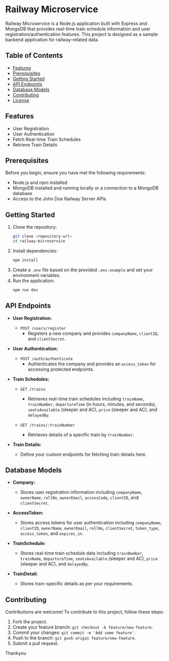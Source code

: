 # Railway Microservice

Railway Microservice is a Node.js application built with Express and MongoDB that provides real-time train schedule information and user registration/authentication features. This project is designed as a sample backend application for railway-related data.

## Table of Contents
- [Features](#features)
- [Prerequisites](#prerequisites)
- [Getting Started](#getting-started)
- [API Endpoints](#api-endpoints)
- [Database Models](#database-models)
- [Contributing](#contributing)
- [License](#license)

## Features

- User Registration
- User Authentication
- Fetch Real-time Train Schedules
- Retrieve Train Details

## Prerequisites

Before you begin, ensure you have met the following requirements:

- Node.js and npm installed
- MongoDB installed and running locally or a connection to a MongoDB database
- Access to the John Doe Railway Server APIs

## Getting Started

1. Clone the repository:
   ```bash
   git clone <repository-url>
   cd railway-microservice
2. Install dependencies:
   ```bash
   npm install
3. Create a `.env` file based on the provided `.env.example` and set your environment variables.
4. Run the application:
   ```bash
   npm run dev

## API Endpoints

- **User Registration:**
  - `POST /users/register`
    - Registers a new company and provides `companyName`, `clientID`, and `clientSecret`.

- **User Authentication:**
  - `POST /auth/authenticate`
    - Authenticates the company and provides an `access_token` for accessing protected endpoints.

- **Train Schedules:**
  - `GET /trains`
    - Retrieves real-time train schedules including `trainName`, `trainNumber`, `departureTime` (in hours, minutes, and seconds), `seatsAvailable` (sleeper and AC), `price` (sleeper and AC), and `delayedBy`.

  - `GET /trains/:trainNumber`
    - Retrieves details of a specific train by `trainNumber`.

- **Train Details:**
  - Define your custom endpoints for fetching train details here.

## Database Models

- **Company:**
  - Stores user registration information including `companyName`, `ownerName`, `rollNo`, `ownerEmail`, `accessCode`, `clientID`, and `clientSecret`.

- **AccessToken:**
  - Stores access tokens for user authentication including `companyName`, `clientID`, `ownerName`, `ownerEmail`, `rollNo`, `clientSecret`, `token_type`, `access_token`, and `expires_in`.

- **TrainSchedule:**
  - Stores real-time train schedule data including `trainNumber`, `trainName`, `departureTime`, `seatsAvailable` (sleeper and AC), `price` (sleeper and AC), and `delayedBy`.

- **TrainDetail:**
  - Stores train-specific details as per your requirements.

## Contributing

Contributions are welcome! To contribute to this project, follow these steps:

1. Fork the project.
2. Create your feature branch: `git checkout -b feature/new-feature`.
3. Commit your changes: `git commit -m 'Add some feature'`.
4. Push to the branch: `git push origin feature/new-feature`.
5. Submit a pull request.

Thankyou
